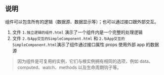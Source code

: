 说明
--
组件可以包含所有的逻辑（数据源、数据显示等）；也可以通过接口跟外部交互。
1. 文件 `1.独立逻辑的组件.html` 演示了一个组件内是一个完整的处理逻辑
2. 文件 `2.与App交互的SimpleComponent.html` 和 `2.与App交互的SimpleComponent.html`演示了组件通过接口属性 props 使用外部 app 的数据源

>因为组件是可复用的实例，它们与根实例拥有相同的选项，例如 data、computed、watch、methods 以及生命周期钩子等。